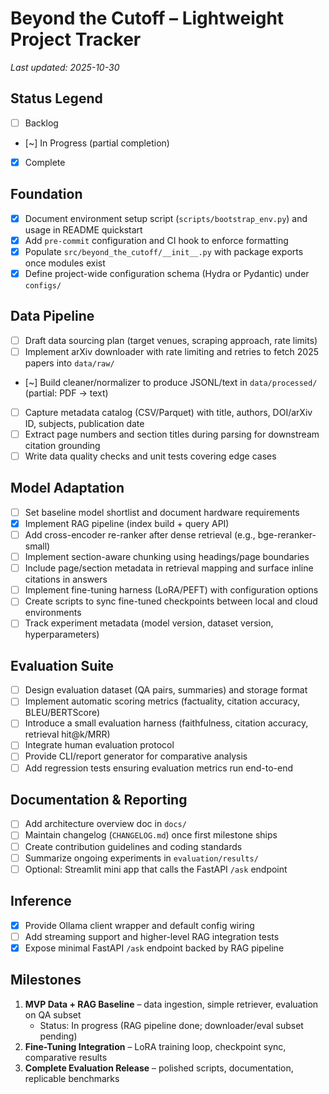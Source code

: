 # Beyond the Cutoff – Lightweight Project Tracker

_Last updated: 2025-10-30_

## Status Legend
- [ ] Backlog
- [~] In Progress (partial completion)
- [x] Complete

## Foundation
- [x] Document environment setup script (`scripts/bootstrap_env.py`) and usage in README quickstart
- [x] Add `pre-commit` configuration and CI hook to enforce formatting
- [x] Populate `src/beyond_the_cutoff/__init__.py` with package exports once modules exist
- [x] Define project-wide configuration schema (Hydra or Pydantic) under `configs/`

## Data Pipeline
- [ ] Draft data sourcing plan (target venues, scraping approach, rate limits)
- [ ] Implement arXiv downloader with rate limiting and retries to fetch 2025 papers into `data/raw/`
- [~] Build cleaner/normalizer to produce JSONL/text in `data/processed/` (partial: PDF → text)
- [ ] Capture metadata catalog (CSV/Parquet) with title, authors, DOI/arXiv ID, subjects, publication date
- [ ] Extract page numbers and section titles during parsing for downstream citation grounding
- [ ] Write data quality checks and unit tests covering edge cases

## Model Adaptation
- [ ] Set baseline model shortlist and document hardware requirements
- [x] Implement RAG pipeline (index build + query API)
- [ ] Add cross-encoder re-ranker after dense retrieval (e.g., bge-reranker-small)
- [ ] Implement section-aware chunking using headings/page boundaries
- [ ] Include page/section metadata in retrieval mapping and surface inline citations in answers
- [ ] Implement fine-tuning harness (LoRA/PEFT) with configuration options
- [ ] Create scripts to sync fine-tuned checkpoints between local and cloud environments
- [ ] Track experiment metadata (model version, dataset version, hyperparameters)

## Evaluation Suite
- [ ] Design evaluation dataset (QA pairs, summaries) and storage format
- [ ] Implement automatic scoring metrics (factuality, citation accuracy, BLEU/BERTScore)
- [ ] Introduce a small evaluation harness (faithfulness, citation accuracy, retrieval hit@k/MRR)
- [ ] Integrate human evaluation protocol
- [ ] Provide CLI/report generator for comparative analysis
- [ ] Add regression tests ensuring evaluation metrics run end-to-end

## Documentation & Reporting
- [ ] Add architecture overview doc in `docs/`
- [ ] Maintain changelog (`CHANGELOG.md`) once first milestone ships
- [ ] Create contribution guidelines and coding standards
- [ ] Summarize ongoing experiments in `evaluation/results/`
- [ ] Optional: Streamlit mini app that calls the FastAPI `/ask` endpoint

## Inference
- [x] Provide Ollama client wrapper and default config wiring
- [ ] Add streaming support and higher-level RAG integration tests
- [x] Expose minimal FastAPI `/ask` endpoint backed by RAG pipeline

## Milestones
1. **MVP Data + RAG Baseline** – data ingestion, simple retriever, evaluation on QA subset
	- Status: In progress (RAG pipeline done; downloader/eval subset pending)
2. **Fine-Tuning Integration** – LoRA training loop, checkpoint sync, comparative results
3. **Complete Evaluation Release** – polished scripts, documentation, replicable benchmarks
